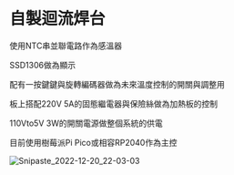 # 自製迴流焊台

使用NTC串並聯電路作為感溫器

SSD1306做為顯示

配有一按鍵鍵與旋轉編碼器做為未來溫度控制的開關與調整用

板上搭配220V 5A的固態繼電器與保險絲做為加熱板的控制

110Vto5V 3W的開關電源做整個系統的供電

目前使用樹莓派Pi Pico或相容RP2040作為主控

![Snipaste_2022-12-20_22-03-03](https://user-images.githubusercontent.com/37490507/208685090-c755ff86-f26e-47dd-9271-fca8100e82eb.jpg)
